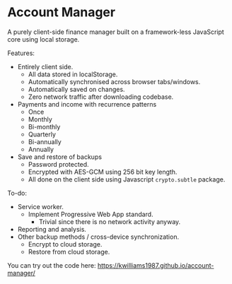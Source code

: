 # Account Manager
A purely client-side finance manager built on a framework-less JavaScript core using local storage.

Features:
* Entirely client side.
  * All data stored in localStorage.
  * Automatically synchronised across browser tabs/windows.
  * Automatically saved on changes.
  * Zero network traffic after downloading codebase.
* Payments and income with recurrence patterns
  * Once
  * Monthly
  * Bi-monthly
  * Quarterly
  * Bi-annually
  * Annually
* Save and restore of backups
  * Password protected.
  * Encrypted with AES-GCM using 256 bit key length.
  * All done on the client side using Javascript `crypto.subtle` package.

To-do:
* Service worker.
  * Implement Progressive Web App standard.
    * Trivial since there is no network activity anyway.
* Reporting and analysis.
* Other backup methods / cross-device synchronization.
  * Encrypt to cloud storage.
  * Restore from cloud storage.

You can try out the code here: https://kwilliams1987.github.io/account-manager/
